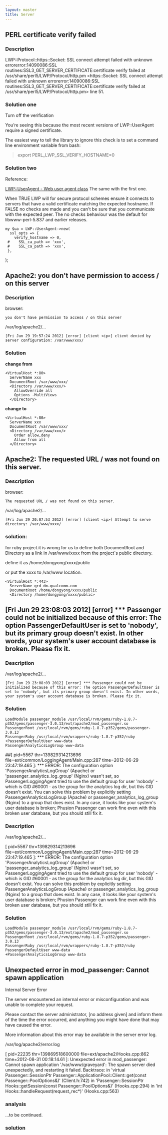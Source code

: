 ```yaml
---
layout: master
title: Server
---
```


## PERL certificate verify failed

### Description

LWP::Protocol::https::Socket: SSL connect attempt failed with unknown errorerror:14090086:SSL routines:SSL3_GET_SERVER_CERTIFICATE:certificate verify failed at /usr/share/perl5/LWP/Protocol/http.pm <https::Socket: SSL connect attempt failed with unknown errorerror:14090086:SSL routines:SSL3_GET_SERVER_CERTIFICATE:certificate verify failed at /usr/share/perl5/LWP/Protocol/http.pm>  line 51.

### Solution one

Turn off the verification

You’re seeing this because the most recent versions of LWP::UserAgent require a signed certificate. 

The easiest way to tell the library to ignore this check is to set a command line environment variable from bash:

> export PERL_LWP_SSL_VERIFY_HOSTNAME=0

### Solution two

Reference: 

[LWP::UserAgent - Web user agent class](http://cpan.uwinnipeg.ca/htdocs/libwww-perl/LWP/UserAgent.html#code_verify_hostname_code_gt_bool)
The same with the first one.

When TRUE LWP will for secure protocol schemes ensure it connects to servers that have a valid certificate matching the expected hostname. If FALSE no checks are made and you can't be sure that you communicate with the expected peer. The no checks behaviour was the default for libwww-perl-5.837 and earlier releases.

    my $ua = LWP::UserAgent->new(
      ssl_opts => {
        verify_hostname => 0,
     #    SSL_ca_path => 'xxx',
     #    SSL_ca_path => 'xxx',
     },
   );


## Apache2: you don't have permission to access / on this server

### Description

browser: 
    
    you don't have permission to access / on this server

/var/log/apache2/...

    [Fri Jun 29 19:57:24 2012] [error] [client <ip>] client denied by server configuration: /var/www/xxx/

### Solution

**change from** 

    <VirtualHost *:80>
      ServerName xxx
      DocumentRoot /var/www/xxx/
      <Directory /var/www/xxx/>
        AllowOverride all
        Options -MultiViews
      </Directory>

**change to**

    <VirtualHost *:80>
      ServerName xxx
      DocumentRoot /var/www/xxx/
      <Directory /var/www/xxx/>
        Order allow,deny
        Allow from all
      </Directory>


## Apache2: The requested URL / was not found on this server.
 

### Description

browser: 
    
    The requested URL / was not found on this server.

/var/log/apache2/...

    [Fri Jun 29 20:07:53 2012] [error] [client <ip>] Attempt to serve directory: /var/www/xxxx/

### solution:

for ruby project.it is wrong for us to define both DocumentRoot and Directory as a link in /var/www/xxxx from the project`s public directory. 

define it as /home/dongyong/xxxx/public

or put the xxxx to /var/www location.
 
    <VirtualHost *:443>
      ServerName qrd-dm.qualcomm.com
      DocumentRoot /home/dongyong/xxxx/public
      <Directory /home/dongyong/xxxx/public>

 

## [Fri Jun 29 23:08:03 2012] [error] *** Passenger could not be initialized because of this error: The option PassengerDefaultUser is set to 'nobody', but its primary group doesn't exist. In other words, your system's user account database is broken. Please fix it.

### Description

/var/log/apache2/...

    [Fri Jun 29 23:08:03 2012] [error] *** Passenger could not be initialized because of this error: The option PassengerDefaultUser is set to 'nobody', but its primary group doesn't exist. In other words, your system's user account database is broken. Please fix it.

### Solution

    LoadModule passenger_module /usr/local/rvm/gems/ruby-1.8.7-p352/gems/passenger-3.0.13/ext/apache2/mod_passenger.so
    PassengerRoot /usr/local/rvm/gems/ruby-1.8.7-p352/gems/passenger-3.0.13
    PassengerRuby /usr/local/rvm/wrappers/ruby-1.8.7-p352/ruby
    +PassengerDefaultUser www-data
    PassengerAnalyticsLogGroup www-data


##[ pid=5567 thr=139829314213696 file=ext/common/LoggingAgent/Main.cpp:287 time=2012-06-29 23:47:19.465 ]: *** ERROR: The configuration option 'PassengerAnalyticsLogGroup' (Apache) or 'passenger_analytics_log_group' (Nginx) wasn't set, so PassengerLoggingAgent tried to use the default group for user 'nobody' - which is GID #60001 - as the group for the analytics log dir, but this GID doesn't exist. You can solve this problem by explicitly setting PassengerAnalyticsLogGroup (Apache) or passenger_analytics_log_group (Nginx) to a group that does exist. In any case, it looks like your system's user database is broken; Phusion Passenger can work fine even with this broken user database, but you should still fix it.

### Description

/var/log/apache2/...

[ pid=5567 thr=139829314213696 file=ext/common/LoggingAgent/Main.cpp:287 time=2012-06-29 23:47:19.465 ]: *** ERROR: The configuration option 'PassengerAnalyticsLogGroup' (Apache) or 'passenger_analytics_log_group' (Nginx) wasn't set, so PassengerLoggingAgent tried to use the default group for user 'nobody' - which is GID #60001 - as the group for the analytics log dir, but this GID doesn't exist. You can solve this problem by explicitly setting PassengerAnalyticsLogGroup (Apache) or passenger_analytics_log_group (Nginx) to a group that does exist. In any case, it looks like your system's user database is broken; Phusion Passenger can work fine even with this broken user database, but you should still fix it.

### Solution


    LoadModule passenger_module /usr/local/rvm/gems/ruby-1.8.7-p352/gems/passenger-3.0.13/ext/apache2/mod_passenger.so
    PassengerRoot /usr/local/rvm/gems/ruby-1.8.7-p352/gems/passenger-3.0.13
    PassengerRuby /usr/local/rvm/wrappers/ruby-1.8.7-p352/ruby
    PassengerDefaultUser www-data
    +PassengerAnalyticsLogGroup www-data




## Unexpected error in mod_passenger: Cannot spawn application

Internal Server Error

The server encountered an internal error or misconfiguration and was unable to complete your request.

Please contact the server administrator, [no address given] and inform them of the time the error occurred, and anything you might have done that may have caused the error.

More information about this error may be available in the server error log.

/var/log/apache2/error.log

[ pid=22235 thr=139869518600000 file=ext/apache2/Hooks.cpp:862 time=2012-08-31 00:18:14.61 ]: Unexpected error in mod_passenger: Cannot spawn application '/var/www/graveyard': The spawn server died unexpectedly, and restarting it failed.
  Backtrace:
     in 'virtual Passenger::SessionPtr Passenger::ApplicationPool::Client::get(const Passenger::PoolOptions&)' (Client.h:742)
     in 'Passenger::SessionPtr Hooks::getSession(const Passenger::PoolOptions&)' (Hooks.cpp:294)
     in 'int Hooks::handleRequest(request_rec*)' (Hooks.cpp:563)


### analysis

...to be continued.
### solution
